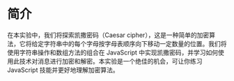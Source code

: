 # 简介

在本实验中，我们将探索凯撒密码（Caesar cipher），这是一种简单的加密算法，它将给定字符串中的每个字母按字母表顺序向下移动一定数量的位置。我们将使用字符串操作和数组方法的组合在 JavaScript 中实现凯撒密码，并学习如何使用此技术对消息进行加密和解密。本实验是一个绝佳的机会，可让你练习 JavaScript 技能并更好地理解加密算法。
